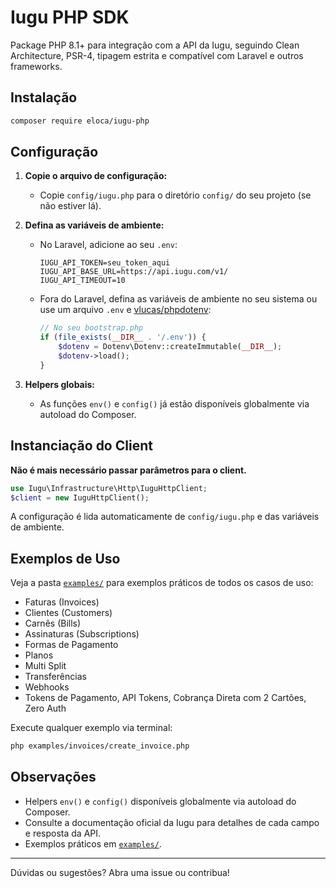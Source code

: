 # Iugu PHP SDK

Package PHP 8.1+ para integração com a API da Iugu, seguindo Clean Architecture, PSR-4, tipagem estrita e compatível com Laravel e outros frameworks.

## Instalação

```bash
composer require eloca/iugu-php
```

## Configuração

1. **Copie o arquivo de configuração:**
   - Copie `config/iugu.php` para o diretório `config/` do seu projeto (se não estiver lá).

2. **Defina as variáveis de ambiente:**
   - No Laravel, adicione ao seu `.env`:
     ```env
     IUGU_API_TOKEN=seu_token_aqui
     IUGU_API_BASE_URL=https://api.iugu.com/v1/
     IUGU_API_TIMEOUT=10
     ```
   - Fora do Laravel, defina as variáveis de ambiente no seu sistema ou use um arquivo `.env` e [vlucas/phpdotenv](https://github.com/vlucas/phpdotenv):
     ```php
     // No seu bootstrap.php
     if (file_exists(__DIR__ . '/.env')) {
         $dotenv = Dotenv\Dotenv::createImmutable(__DIR__);
         $dotenv->load();
     }
     ```

3. **Helpers globais:**
   - As funções `env()` e `config()` já estão disponíveis globalmente via autoload do Composer.

## Instanciação do Client

**Não é mais necessário passar parâmetros para o client.**

```php
use Iugu\Infrastructure\Http\IuguHttpClient;
$client = new IuguHttpClient();
```

A configuração é lida automaticamente de `config/iugu.php` e das variáveis de ambiente.

## Exemplos de Uso

Veja a pasta [`examples/`](examples/README.md) para exemplos práticos de todos os casos de uso:
- Faturas (Invoices)
- Clientes (Customers)
- Carnês (Bills)
- Assinaturas (Subscriptions)
- Formas de Pagamento
- Planos
- Multi Split
- Transferências
- Webhooks
- Tokens de Pagamento, API Tokens, Cobrança Direta com 2 Cartões, Zero Auth

Execute qualquer exemplo via terminal:
```bash
php examples/invoices/create_invoice.php
```

## Observações
- Helpers `env()` e `config()` disponíveis globalmente via autoload do Composer.
- Consulte a documentação oficial da Iugu para detalhes de cada campo e resposta da API.
- Exemplos práticos em [`examples/`](examples/README.md).

---

Dúvidas ou sugestões? Abra uma issue ou contribua!
